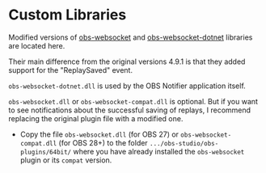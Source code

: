 # Custom Libraries

Modified versions of [obs-websocket](https://github.com/obsproject/obs-websocket) and [obs-websocket-dotnet](https://github.com/BarRaider/obs-websocket-dotnet) libraries are located here.

Their main difference from the original versions 4.9.1 is that they added support for the "ReplaySaved" event.

`obs-websocket-dotnet.dll` is used by the OBS Notifier application itself.

`obs-websocket.dll` or `obs-websocket-compat.dll` is optional. But if you want to see notifications about the successful saving of replays, I recommend replacing the original plugin file with a modified one.

* Copy the file `obs-websocket.dll` (for OBS 27) or `obs-websocket-compat.dll` (for OBS 28+) to the folder `.../obs-studio/obs-plugins/64bit/` where you have already installed the `obs-websocket` plugin or its `compat` version.
